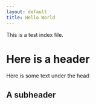 ```yaml
---
layout: default
title: Hello World
---
```


This is a test index file.

# Here is a header

Here is some text under the head

## A subheader
